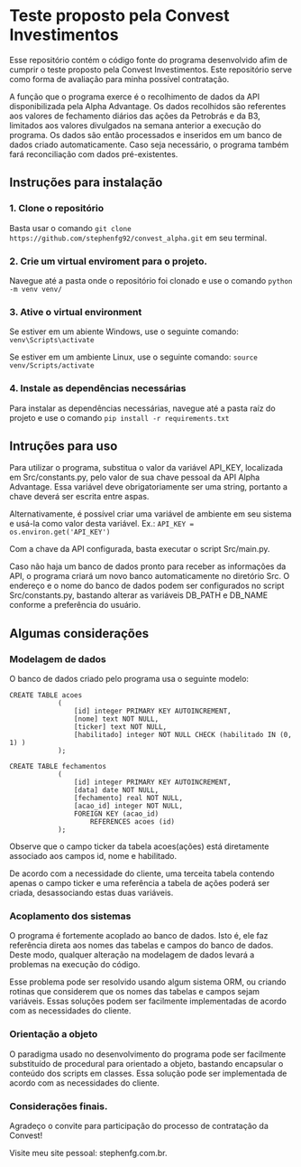 # Teste proposto pela Convest Investimentos

Esse repositório contém o código fonte do programa desenvolvido afim de cumprir o teste proposto pela Convest Investimentos. Este repositório serve como forma de avaliação para minha possível contratação.

A função que o programa exerce é o recolhimento de dados da API disponibilizada pela Alpha Advantage. Os dados recolhidos são referentes aos valores de fechamento diários das ações da Petrobrás e da B3, limitados aos valores divulgados na semana anterior a execução do programa. Os dados são então processados e inseridos em um banco de dados criado automaticamente. Caso seja necessário, o programa também fará reconciliação com dados pré-existentes.

## Instruções para instalação

### 1. Clone o repositório

Basta usar o comando `git clone https://github.com/stephenfg92/convest_alpha.git` em seu terminal.

### 2. Crie um virtual enviroment para o projeto.

Navegue até a pasta onde o repositório foi clonado e use o comando `python -m venv venv/`

### 3. Ative o virtual environment

Se estiver em um abiente Windows, use o seguinte comando: `venv\Scripts\activate`

Se estiver em um ambiente Linux, use o seguinte comando: `source venv/Scripts/activate`

### 4. Instale as dependências necessárias

Para instalar as dependências necessárias, navegue até a pasta raíz do projeto e use o comando `pip install -r requirements.txt`

## Intruções para uso

Para utilizar o programa, substitua o valor da variável API_KEY, localizada em Src/constants.py, pelo valor de sua chave pessoal da API Alpha Advantage. Essa variável deve obrigatoriamente ser uma string, portanto a chave deverá ser escrita entre aspas.

Alternativamente, é possível criar uma variável de ambiente em seu sistema e usá-la como valor desta variável. Ex.: `API_KEY = os.environ.get('API_KEY')`

Com a chave da API configurada, basta executar o script Src/main.py. 

Caso não haja um banco de dados pronto para receber as informações da API, o programa criará um novo banco automaticamente no diretório Src. O endereço e o nome do banco de dados podem ser configurados no script Src/constants.py, bastando alterar as variáveis DB_PATH e DB_NAME conforme a preferência do usuário.

## Algumas considerações

### Modelagem de dados

O banco de dados criado pelo programa usa o seguinte modelo:

```
CREATE TABLE acoes
            (
                [id] integer PRIMARY KEY AUTOINCREMENT,
                [nome] text NOT NULL,
                [ticker] text NOT NULL,
                [habilitado] integer NOT NULL CHECK (habilitado IN (0, 1) )
            );

CREATE TABLE fechamentos
            (
                [id] integer PRIMARY KEY AUTOINCREMENT,
                [data] date NOT NULL,
                [fechamento] real NOT NULL,
                [acao_id] integer NOT NULL,
                FOREIGN KEY (acao_id)
                    REFERENCES acoes (id)
            );

```

Observe que o campo ticker da tabela acoes(ações) está diretamente associado aos campos id, nome e habilitado.

De acordo com a necessidade do cliente, uma terceita tabela contendo apenas o campo ticker e uma referência a tabela de ações poderá ser criada, desassociando estas duas variáveis.

### Acoplamento dos sistemas

O programa é fortemente acoplado ao banco de dados. Isto é, ele faz referência direta aos nomes das tabelas e campos do banco de dados. Deste modo, qualquer alteração na modelagem de dados levará a problemas na execução do código.

Esse problema pode ser resolvido usando algum sistema ORM, ou criando rotinas que considerem que os nomes das tabelas e campos sejam variáveis. Essas soluções podem ser facilmente implementadas de acordo com as necessidades do cliente.

### Orientação a objeto

O paradigma usado no desenvolvimento do programa pode ser facilmente substituído de procedural para orientado a objeto, bastando encapsular o conteúdo dos scripts em classes. Essa solução pode ser implementada de acordo com as necessidades do cliente.

### Considerações finais.

Agradeço o convite para participação do processo de contratação da Convest!

Visite meu site pessoal: stephenfg.com.br.
